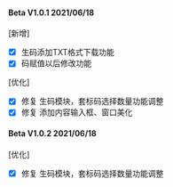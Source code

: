 #### Beta V1.0.1 2021/06/18
[新增]
- [X] 生码添加TXT格式下载功能
- [X] 码赋值以后修改功能

[优化]
- [X] 修复 生码模块，套标码选择数量功能调整
- [X] 修复 添加内容输入框、窗口美化

#### Beta V1.0.2 2021/06/18
[优化]
- [X] 修复 生码模块，套标码选择数量功能调整